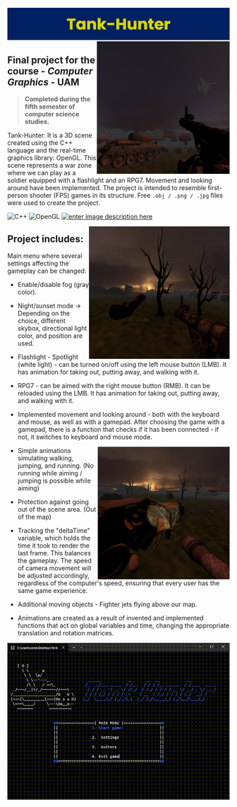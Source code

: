 ![Tank-hunter the game](https://raw.githubusercontent.com/Education-IT/Tank-Hunter/main/banner.png)
<img src="https://raw.githubusercontent.com/Education-IT/Tank-Hunter/main/README-images/rpg.png"  height=300 align="right">
## Final project for the course - ***Computer Graphics*** - **UAM**

> **Completed during the fifth semester of computer science studies.**

Tank-Hunter: It is a 3D scene created using the C++ language and the real-time graphics library: OpenGL. This scene represents a war zone where we can play as a soldier equipped with a flashlight and an RPG7. Movement and looking around have been implemented. The project is intended to resemble first-person shooter (FPS) games in its structure. Free ```.obj / .png / .jpg``` files were used to create the project.

![C++](https://img.shields.io/badge/C++-00599C.svg?style=for-the-badge&logo=C++&logoColor=white) ![OpenGL](https://img.shields.io/badge/OpenGL-5586A4.svg?style=for-the-badge&logo=OpenGL&logoColor=white) [![enter image description here](https://img.shields.io/badge/website-000000?style=for-the-badge&logo=About.me&logoColor=white)](https://education-it.pl/)

<img src="https://raw.githubusercontent.com/Education-IT/Tank-Hunter/main/README-images/scene.png" alt="scene" height=300 align="right">

## Project includes:

Main menu where several settings affecting the gameplay can be changed:
* Enable/disable fog (gray color).
* Night/sunset mode -> Depending on the choice, different skybox, directional light color, and position are used.

* Flashlight - Spotlight (white light) - can be turned on/off using the left mouse button (LMB). It has animation for taking out, putting away, and walking with it.
  

  
* RPG7 - can be aimed with the right mouse button (RMB). It can be reloaded using the LMB. It has animation for taking out, putting away, and walking with it.

* Implemented movement and looking around - both with the keyboard and mouse, as well as with a gamepad. After choosing the game with a gamepad, there is a function that checks if it has been connected - if not, it switches to keyboard and mouse mode.
  
<img src="https://raw.githubusercontent.com/Education-IT/Tank-Hunter/main/README-images/flashlight.png"  height=300 align="right">

* Simple animations simulating walking, jumping, and running. (No running while aiming / jumping is possible while aiming)

* Protection against going out of the scene area. (Out of the map)

* Tracking the "deltaTime" variable, which holds the time it took to render the last frame. This balances the gameplay. The speed of camera movement will be adjusted accordingly, regardless of the computer's speed, ensuring that every user has the same game experience.

* Additional moving objects - Fighter jets flying above our map.

* Animations are created as a result of invented and implemented functions that act on global variables and time, changing the appropriate translation and rotation matrices.

<img src="https://raw.githubusercontent.com/Education-IT/Tank-Hunter/main/README-images/main-menu.gif" alt="main-menu" align="left">

